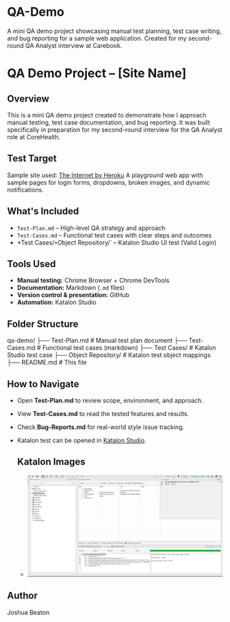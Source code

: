 # QA-Demo
A mini QA demo project showcasing manual test planning, test case writing, and bug reporting for a sample web application. Created for my second-round QA Analyst interview at Carebook.

# QA Demo Project – [Site Name]

## Overview
This is a mini QA demo project created to demonstrate how I approach manual testing, test case documentation, and bug reporting. It was built specifically in preparation for my second-round interview for the QA Analyst role at CoreHealth.

## Test Target
Sample site used: [The Internet by Heroku](https://the-internet.herokuapp.com/)
A playground web app with sample pages for login forms, dropdowns, broken images, and dynamic notifications.

## What's Included
-  `Test-Plan.md` – High-level QA strategy and approach  
-  `Test-Cases.md` – Functional test cases with clear steps and outcomes  
-  *Test Cases/` + `Object Repository/` – Katalon Studio UI test (Valid Login)

## Tools Used
- **Manual testing:** Chrome Browser + Chrome DevTools  
- **Documentation:** Markdown (`.md` files)  
- **Version control & presentation:** GitHub  
- **Automation:** Katalon Studio

## Folder Structure

qa-demo/
├── Test-Plan.md # Manual test plan document
├── Test-Cases.md # Functional test cases (markdown)
├── Test Cases/ # Katalon Studio test case
├── Object Repository/ # Katalon test object mappings
├── README.md # This file

## How to Navigate
- Open **Test-Plan.md** to review scope, environment, and approach.  
- View **Test-Cases.md** to read the tested features and results.  
- Check **Bug-Reports.md** for real-world style issue tracking.  
- Katalon test can be opened in [Katalon Studio](https://katalon.com).

  ## Katalon Images

  - ![Katalon Test](Katalon_Studio_Demo.png)


## Author
Joshua Beaton

